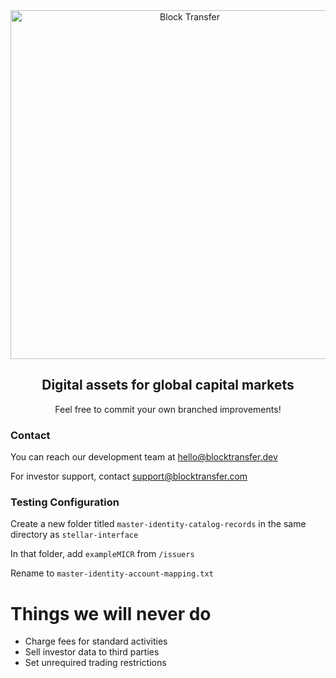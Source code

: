 <div align="center">
<a href="https://www.blocktransfer.io"><img alt="Block Transfer" src="https://www.blocktransfer.com/hosted/images/39/3e0a939c35424d9a5b392a10a08e28/BT_GH.png" width="558" /></a>
<br/>
<h2>Digital assets for global capital markets</h2>
Feel free to commit your own branched improvements!
</div>

<div align="left">
  <h3>Contact</h3>
  
  You can reach our development team at [hello@blocktransfer.dev](mailto:hello@blocktransfer.dev?subject=Block%20Transfer%20Development%20Inquiry&body=Hello%20Block%20Transfer%20Team,%0A%0AI'm%20reaching%20out%20because%20I'm%20interested%20in%20learning%20more%20about%20development%20opportunities%20at%20Block%20Transfer.%20I%20would%20greatly%20appreciate%20it%20if%20you%20could%20provide%20me%20with%20information%20regarding%20the%20development%20roles,%20technologies%20used,%20and%20any%20relevant%20requirements.%0A%0AThank%20you%20in%20advance!%0A%0ABest%20regards,%0Your%20Name)

  For investor support, contact [support@blocktransfer.com](mailto:support@blocktransfer.com?subject=Block%20Transfer%20Support%20Request&body=Hello%20Block%20Transfer%20Support%2C%0A%0AI%20hope%20this%20email%20finds%20you%20well.%20I%20am%20reaching%20out%20because%20I%20need%20some%20assistance%20with%20Block%20Transfer.%20Could%20you%20please%20help%20me%20with%20my%20queries%3F%0A%0AThank%20you%20in%20advance%21%0A%0AKind%20regards%2C%0Your%20Name)
  
</div>


<div align="left">
  <h3>Testing Configuration</h3>

Create a new folder titled `master-identity-catalog-records` in the same directory as `stellar-interface`

In that folder, add `exampleMICR` from `/issuers`

Rename to `master-identity-account-mapping.txt`

# Things we will never do
- Charge fees for standard activities
- Sell investor data to third parties
- Set unrequired trading restrictions
